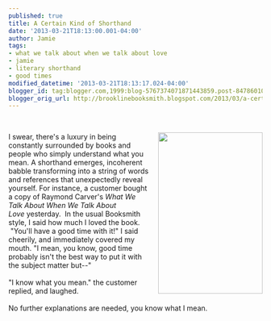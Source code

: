 ```yaml
---
published: true
title: A Certain Kind of Shorthand
date: '2013-03-21T18:13:00.001-04:00'
author: Jamie
tags:
- what we talk about when we talk about love
- jamie
- literary shorthand
- good times
modified_datetime: '2013-03-21T18:13:17.024-04:00'
blogger_id: tag:blogger.com,1999:blog-5767374071871443859.post-8478601031936541389
blogger_orig_url: http://brooklinebooksmith.blogspot.com/2013/03/a-certain-kind-of-shorthand.html
---
```


<br /><div><a href="http://images.indiebound.com/059/723/9780679723059.jpg" imageanchor="1" style="clear: right; float: right; margin-bottom: 1em; margin-left: 1em;"><img border="0" height="320" src="http://images.indiebound.com/059/723/9780679723059.jpg" width="207" /></a></div><div>I swear, there's a luxury in being constantly surrounded by books and people who simply understand what you mean. A shorthand emerges, incoherent babble transforming into a string of words and references that unexpectedly reveal yourself. For instance, a customer bought a copy of Raymond Carver's&nbsp;<i>What We Talk About When We Talk About Love</i>&nbsp;yesterday. &nbsp;In the usual Booksmith style, I said how much I loved the book. &nbsp;"You'll have a good time with it!" I said cheerily, and immediately covered my mouth. "I mean, you know, good time probably isn't the best way to put it with the subject matter but--"</div><div><br /></div><div>"I know what you mean." the customer replied, and laughed.&nbsp;</div><div><br /></div><div>No further explanations are needed, you know what I mean.</div>
